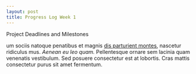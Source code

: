 ```yaml
---
layout: post
title: Progress Log Week 1
---
```

<div class="message">
  Project Deadlines and Milestones
</div>

um sociis natoque penatibus et magnis <a href="#">dis parturient montes</a>, nascetur ridiculus mus. *Aenean eu leo quam.* Pellentesque ornare sem lacinia quam venenatis vestibulum. Sed posuere consectetur est at lobortis. Cras mattis consectetur purus sit amet fermentum.
